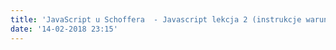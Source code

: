 ```yaml
---
title: 'JavaScript u Schoffera  - Javascript lekcja 2 (instrukcje warunkowe i pętle)'
date: '14-02-2018 23:15'
---
```


